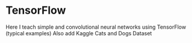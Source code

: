 # TensorFlow
Here I teach simple and convolutional neural networks using TensorFlow (typical examples)
Also add Kaggle Cats and Dogs Dataset
